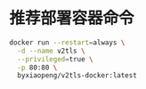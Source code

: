 # 推荐部署容器命令
``` sh
docker run --restart=always \
  -d --name v2tls \
  --privileged=true \
  -p 80:80 \
  byxiaopeng/v2tls-docker:latest
```
